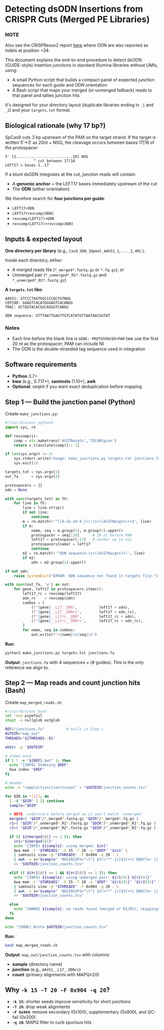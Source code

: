 # Detecting dsODN Insertions from CRISPR Cuts (Merged PE Libraries)

### NOTE
Also see the CRISPResso2 report [here](CRISPR_indel_detection.md) where ODN are also reported as indels at position +34.

This document explains the end-to-end procedure to detect dsODN (GUIDE-style) insertion junctions in standard Illumina libraries without UMIs, using:

- A small Python script that builds a compact panel of expected junction sequences for each guide and ODN orientation
- A Bash script that maps your merged (or unmerged fallback) reads to that panel and tallies junction hits

It's designed for your directory layout (duplicate libraries ending in `_1` and `_2`) and your `targets.txt` format.

## Biological rationale (why 17 bp?)

SpCas9 cuts 3 bp upstream of the PAM on the target strand. If the target is written 5′→3′ as 20nt + NGG, the cleavage occurs between bases 17|18 of the protospacer:

```
5' [1..........................20] NGG
             ^ cut between 17|18
LEFT17 = bases 1..17
```

If a blunt dsODN integrates at the cut, junction reads will contain:

- A **genomic anchor** = the LEFT17 bases immediately upstream of the cut
- The **ODN** (either orientation)

We therefore search for **four junctions per guide**:
- `LEFT17+ODN`
- `LEFT17+revcomp(ODN)` 
- `revcomp(LEFT17)+ODN`
- `revcomp(LEFT17)+revcomp(ODN)`

## Inputs & expected layout

**One directory per library** (e.g., `Cas9_ODN_10pmol_AAVS1_1`, `..._2`, etc.).

Inside each directory, either:
- A merged reads file (`*_merged*.fastq.gz` or `*.fq.gz`), or
- Unmerged pair (`*_unmerged*_R1*.fastq.gz` and `*_unmerged*_R2*.fastq.gz`)

**A `targets.txt` like:**
```
AAVS1: GTCCCTAGTGGCCCCACTGTNGG
CEP290: GGAGTCACATGGGAGTCACANGG
TRAC: GCTGGTACACGGCAGGGTCANGG

ODN sequence: GTTTAATTGAGTTGTCATATGTTAATAACGGTAT
```

### Notes
- Each line before the blank line is `GENE: PROTOSPACER+PAM` (we use the first 20 nt as the protospacer; PAM can include N)
- The ODN is the double-stranded tag sequence used in integration

## Software requirements

- **Python** 3.7+
- **bwa** (e.g., 0.7.17+), **samtools** (1.10+), **awk**
- **Optional**: seqkit if you want exact deduplication before mapping

## Step 1 — Build the junction panel (Python)

Create `make_junctions.py`:

```python
#!/usr/bin/env python3
import sys, re

def revcomp(s):
    comp = str.maketrans('ACGTNacgtn','TGCANtgcan')
    return s.translate(comp)[::-1]

if len(sys.argv) != 3:
    sys.stderr.write("Usage: make_junctions.py targets.txt junctions.fa\n")
    sys.exit(1)

targets_txt = sys.argv[1]
out_fa      = sys.argv[2]

protospacers = {}
odn = None

with open(targets_txt) as fh:
    for line in fh:
        line = line.strip()
        if not line:
            continue
        m = re.match(r'^([A-Za-z0-9_]+):\s+([ACGTNacgtn]+)$', line)
        if m:
            name, seq = m.group(1), m.group(2).upper()
            protospacer = seq[:20]      # 20 nt before PAM
            left17 = protospacer[:17]   # anchor up to cut
            protospacers[name] = left17
            continue
        m2 = re.match(r'^ODN sequence:\s+([ACGTNacgtn]+)', line)
        if m2:
            odn = m2.group(1).upper()

if not odn:
    raise SystemExit("ERROR: ODN sequence not found in targets file.")

with open(out_fa, 'w') as out:
    for gene, left17 in protospacers.items():
        left17_rc = revcomp(left17)
        odn_rc    = revcomp(odn)
        combos = [
            (f"{gene}__L17__ODN",          left17 + odn),
            (f"{gene}__L17__ODNrc",        left17 + odn_rc),
            (f"{gene}__L17rc__ODN",        left17_rc + odn),
            (f"{gene}__L17rc__ODNrc",      left17_rc + odn_rc),
        ]
        for name, seq in combos:
            out.write(f">{name}\n{seq}\n")
```

**Run:**
```bash
python3 make_junctions.py targets.txt junctions.fa
```

**Output**: `junctions.fa` with 4 sequences × (# guides). This is the only reference we align to.

## Step 2 — Map reads and count junction hits (Bash)

Create `map_merged_reads.sh`:

```bash
#!/usr/bin/env bash
set -euo pipefail
shopt -s nullglob extglob

REF="junctions.fa"          # built in Step 1
OUTDIR="map_out"
THREADS="${THREADS:-8}"

mkdir -p "$OUTDIR"

# Index once
if [ ! -e "${REF}.bwt" ]; then
  echo "[INFO] Indexing $REF"
  bwa index "$REF"
fi

# Header
echo -e "sample\tjunction\tcount" > "$OUTDIR/junction_counts.tsv"

for DIR in *[12]; do
  [ -d "$DIR" ] || continue
  sample="$DIR"

  # NOTE: underscore before merged so it won't match 'unmerged'
  merged=( "$DIR"/*_merged*.fastq.gz "$DIR"/*_merged*.fq.gz )
  r1=( "$DIR"/*_unmerged*_R1*.fastq.gz "$DIR"/*_unmerged*_R1*.fq.gz )
  r2=( "$DIR"/*_unmerged*_R2*.fastq.gz "$DIR"/*_unmerged*_R2*.fq.gz )

  if (( ${#merged[@]} >= 1 )); then
    in1="${merged[0]}"
    echo "[INFO] ${sample}: using merged: $in1"
    bwa mem -t "$THREADS" -k 15 -T 20 -a "$REF" "$in1" \
    | samtools view -@ "$THREADS" -F 0x904 -q 20 - \
    | awk -v s="$sample" 'BEGIN{OFS="\t"} $3!="*" {c[$3]++} END{for (j in c) print s,j,c[j]}' \
    >> "$OUTDIR/junction_counts.tsv"

  elif (( ${#r1[@]} == 1 && ${#r2[@]} == 1 )); then
    echo "[INFO] ${sample}: using unmerged pair: ${r1[0]} ${r2[0]}"
    bwa mem -t "$THREADS" -k 15 -T 20 -a "$REF" "${r1[0]}" "${r2[0]}" \
    | samtools view -@ "$THREADS" -F 0x904 -q 20 - \
    | awk -v s="$sample" 'BEGIN{OFS="\t"} $3!="*" {c[$3]++} END{for (j in c) print s,j,c[j]}' \
    >> "$OUTDIR/junction_counts.tsv"

  else
    echo "[WARN] ${sample}: no reads found (merged or R1/R2); skipping" >&2
  fi
done

echo "[DONE] Wrote $OUTDIR/junction_counts.tsv"
```

**Run:**
```bash
bash map_merged_reads.sh
```

**Output**: `map_out/junction_counts.tsv` with columns:
- **sample** (directory name)
- **junction** (e.g., `AAVS1__L17__ODNrc`)
- **count** (primary alignments with MAPQ≥20)

## Why `-k 15 -T 20 -F 0x904 -q 20`?

- **`-k 15`**: shorter seeds improve sensitivity for short junctions
- **`-T 20`**: drop weak alignments  
- **`-F 0x904`**: remove secondary (0x100), supplementary (0x800), and QC-fail (0x200)
- **`-q 20`**: MAPQ filter to curb spurious hits
